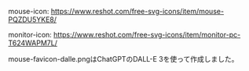 

mouse-icon: https://www.reshot.com/free-svg-icons/item/mouse-PQZDU5YKE8/

monitor-icon: https://www.reshot.com/free-svg-icons/item/monitor-pc-T624WAPM7L/

mouse-favicon-dalle.pngはChatGPTのDALL-E 3を使って作成しました。
